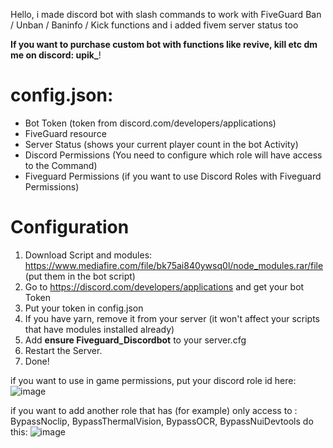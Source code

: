 Hello, i made discord bot with slash commands to work with FiveGuard Ban / Unban / Baninfo / Kick functions and i added fivem server status too

<b>If you want to purchase custom bot with functions like revive, kill etc dm me on discord: upik_</b>!

# config.json:

- Bot Token (token from discord.com/developers/applications)
- FiveGuard resource 
- Server Status (shows your current player count in the bot Activity)
- Discord Permissions (You need to configure which role will have access to the Command)
- Fiveguard Permissions (if you want to use Discord Roles with Fiveguard Permissions)


# Configuration
1. Download Script and modules: https://www.mediafire.com/file/bk75ai840ywsq0l/node_modules.rar/file (put them in the bot script)
2. Go to https://discord.com/developers/applications and get your bot Token
3. Put your token in config.json
4. If you have yarn, remove it from your server (it won't affect your scripts that have modules installed already)
5. Add <b>ensure Fiveguard_Discordbot</b> to your server.cfg
6. Restart the Server.
7. Done!

if you want to use in game permissions, put your discord role id here:
![image](https://github.com/Upikk/Fiveguard_Discordbot/assets/96323919/024d6e3c-806c-43c4-8b03-2386714682a7)

if you want to add another role that has (for example) only access to : BypassNoclip, BypassThermalVision, BypassOCR, BypassNuiDevtools do this:
![image](https://github.com/Upikk/Fiveguard_Discordbot/assets/96323919/2c81513f-e593-47b5-a760-819db1fff203)
